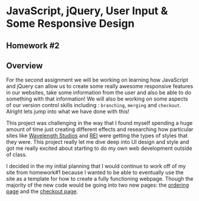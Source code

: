# JavaScript, jQuery, User Input & Some Responsive Design
## Homework #2

## Overview
For the second assignment we will be working on learning how JavaScript and jQuery can allow us to create some really awesome responsive features in our websites, take some information from the user and also be able to do something with that information! We will also be working on some aspects of our version control skills including : `branching`, `merging` and `checkout`. Alright lets jump into what we have done with this!

This project was challenging in the way that I found myself spending a huge amount of time just creating different effects and researching how particular sites like [Wavelength Studios](http://www.wavelengthstudio.com) and [REI](https://www.rei.com/) were getting the types of styles that they were. This project really let me dive deep into UI design and style and got me really excited about starting to do my own web development outside of class.

I decided in the my initial planning that I would continue to work off of my site from homework#1 because I wanted to be able to eventually use the site as a template for how to create a fully functioning webpage. Though the majority of the new code would be going into two new pages: the [ordering page](https://sonicscape211.github.io/460hw/hw2/small-business-ordering-page.html) and the [checkout page](https://sonicscape211.github.io/460hw/hw2/checkout-page.html).